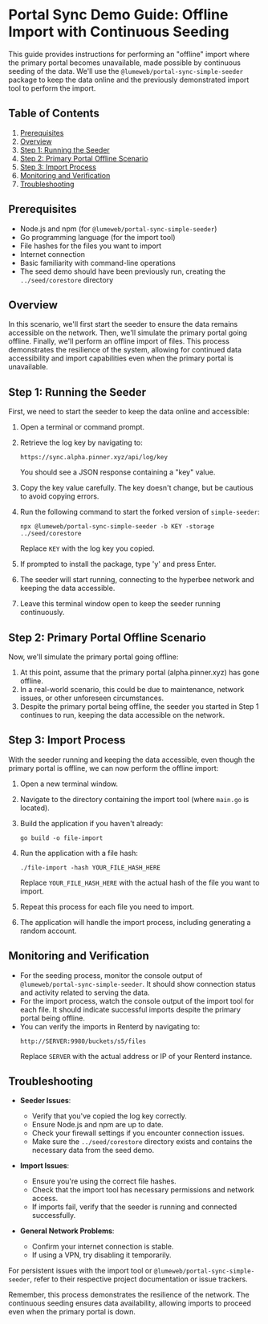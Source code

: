 # Portal Sync Demo Guide: Offline Import with Continuous Seeding

This guide provides instructions for performing an "offline" import where the primary portal becomes unavailable, made possible by continuous seeding of the data. We'll use the `@lumeweb/portal-sync-simple-seeder` package to keep the data online and the previously demonstrated import tool to perform the import.

## Table of Contents

1. [Prerequisites](#prerequisites)
2. [Overview](#overview)
3. [Step 1: Running the Seeder](#step-1-running-the-seeder)
4. [Step 2: Primary Portal Offline Scenario](#step-2-primary-portal-offline-scenario)
5. [Step 3: Import Process](#step-3-import-process)
6. [Monitoring and Verification](#monitoring-and-verification)
7. [Troubleshooting](#troubleshooting)

## Prerequisites

- Node.js and npm (for `@lumeweb/portal-sync-simple-seeder`)
- Go programming language (for the import tool)
- File hashes for the files you want to import
- Internet connection
- Basic familiarity with command-line operations
- The seed demo should have been previously run, creating the `../seed/corestore` directory

## Overview

In this scenario, we'll first start the seeder to ensure the data remains accessible on the network. Then, we'll simulate the primary portal going offline. Finally, we'll perform an offline import of files. This process demonstrates the resilience of the system, allowing for continued data accessibility and import capabilities even when the primary portal is unavailable.

## Step 1: Running the Seeder

First, we need to start the seeder to keep the data online and accessible:

1. Open a terminal or command prompt.

2. Retrieve the log key by navigating to:
   ```
   https://sync.alpha.pinner.xyz/api/log/key
   ```
   You should see a JSON response containing a "key" value.

3. Copy the key value carefully. The key doesn't change, but be cautious to avoid copying errors.

4. Run the following command to start the forked version of `simple-seeder`:
   ```
   npx @lumeweb/portal-sync-simple-seeder -b KEY -storage ../seed/corestore
   ```
   Replace `KEY` with the log key you copied.

5. If prompted to install the package, type 'y' and press Enter.

6. The seeder will start running, connecting to the hyperbee network and keeping the data accessible.

7. Leave this terminal window open to keep the seeder running continuously.

## Step 2: Primary Portal Offline Scenario

Now, we'll simulate the primary portal going offline:

1. At this point, assume that the primary portal (alpha.pinner.xyz) has gone offline.
2. In a real-world scenario, this could be due to maintenance, network issues, or other unforeseen circumstances.
3. Despite the primary portal being offline, the seeder you started in Step 1 continues to run, keeping the data accessible on the network.

## Step 3: Import Process

With the seeder running and keeping the data accessible, even though the primary portal is offline, we can now perform the offline import:

1. Open a new terminal window.

2. Navigate to the directory containing the import tool (where `main.go` is located).

3. Build the application if you haven't already:
   ```
   go build -o file-import
   ```

4. Run the application with a file hash:
   ```
   ./file-import -hash YOUR_FILE_HASH_HERE
   ```
   Replace `YOUR_FILE_HASH_HERE` with the actual hash of the file you want to import.

5. Repeat this process for each file you need to import.

6. The application will handle the import process, including generating a random account.

## Monitoring and Verification

- For the seeding process, monitor the console output of `@lumeweb/portal-sync-simple-seeder`. It should show connection status and activity related to serving the data.
- For the import process, watch the console output of the import tool for each file. It should indicate successful imports despite the primary portal being offline.
- You can verify the imports in Renterd by navigating to:
  ```
  http://SERVER:9980/buckets/s5/files
  ```
  Replace `SERVER` with the actual address or IP of your Renterd instance.

## Troubleshooting

- **Seeder Issues**:
    - Verify that you've copied the log key correctly.
    - Ensure Node.js and npm are up to date.
    - Check your firewall settings if you encounter connection issues.
    - Make sure the `../seed/corestore` directory exists and contains the necessary data from the seed demo.

- **Import Issues**:
    - Ensure you're using the correct file hashes.
    - Check that the import tool has necessary permissions and network access.
    - If imports fail, verify that the seeder is running and connected successfully.

- **General Network Problems**:
    - Confirm your internet connection is stable.
    - If using a VPN, try disabling it temporarily.

For persistent issues with the import tool or `@lumeweb/portal-sync-simple-seeder`, refer to their respective project documentation or issue trackers.

Remember, this process demonstrates the resilience of the network. The continuous seeding ensures data availability, allowing imports to proceed even when the primary portal is down.
